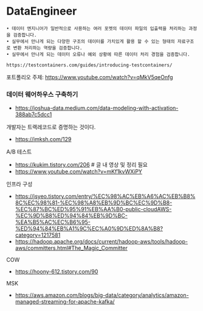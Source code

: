 # DataEngineer

```
• 데이터 엔지니어가 일반적으로 사용하는 여러 포멧의 데이터 파일의 입출력을 처리하는 과정을 검증합니다.
• 실무에서 만나게 되는 다양한 구조의 데이터를 가치있게 활용 할 수 있는 형태의 자료구조로 변환 처리하는 역량을 검증합니다.
• 실무에서 만나게 되는 데이터 오류나 예외 상황에 따른 데이터 처리 경험을 검증합니다.
```

```
https://testcontainers.com/guides/introducing-testcontainers/
```

포트폴리오 주제: https://www.youtube.com/watch?v=qMkV5qeOnfg



### 데이터 웨어하우스 구축하기
- https://joshua-data.medium.com/data-modeling-with-activation-388ab7c5dcc1


개발자는 트랙레코드로 증명하는 것이다.
- https://imksh.com/129

A/B 테스트
- https://kukim.tistory.com/206  # 글 내 영상 및 정리 필요
- https://www.youtube.com/watch?v=mKf1kvWXiPY

인프라 구성
- https://jsyeo.tistory.com/entry/%EC%98%AC%EB%A6%AC%EB%B8%8C%EC%98%81-%EC%98%A8%EB%9D%BC%EC%9D%B8-%EC%87%BC%ED%95%91%EB%AA%B0-public-cloudAWS-%EC%9D%B8%ED%94%84%EB%9D%BC-%EA%B5%AC%EC%B6%95-%ED%94%84%EB%A1%9C%EC%A0%9D%ED%8A%B8?category=1217581
- https://hadoop.apache.org/docs/current/hadoop-aws/tools/hadoop-aws/committers.html#The_Magic_Committer



COW
- https://hoony-612.tistory.com/90

MSK
- https://aws.amazon.com/blogs/big-data/category/analytics/amazon-managed-streaming-for-apache-kafka/
